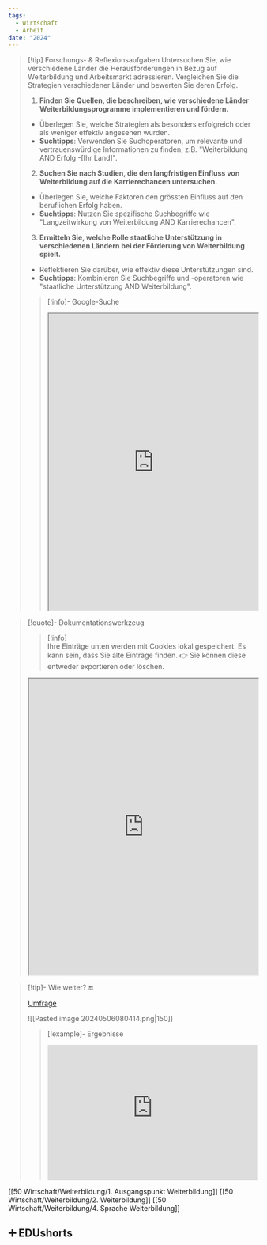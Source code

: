 ```yaml
---
tags:
  - Wirtschaft
  - Arbeit
date: "2024"
---
```

>[!tip] Forschungs- & Reflexionsaufgaben
>Untersuchen Sie, wie verschiedene Länder die Herausforderungen in Bezug auf Weiterbildung und Arbeitsmarkt adressieren. Vergleichen Sie die Strategien verschiedener Länder und bewerten Sie deren Erfolg.
>1. **Finden Sie Quellen, die beschreiben, wie verschiedene Länder Weiterbildungsprogramme implementieren und fördern.**    
>- Überlegen Sie, welche Strategien als besonders erfolgreich oder als weniger effektiv angesehen wurden.
>- **Suchtipps**: Verwenden Sie Suchoperatoren, um relevante und vertrauenswürdige Informationen zu finden, z.B. "Weiterbildung AND Erfolg -[Ihr Land]".
>2. **Suchen Sie nach Studien, die den langfristigen Einfluss von Weiterbildung auf die Karrierechancen untersuchen.**
>- Überlegen Sie, welche Faktoren den grössten Einfluss auf den beruflichen Erfolg haben.
>- **Suchtipps**: Nutzen Sie spezifische Suchbegriffe wie "Langzeitwirkung von Weiterbildung AND Karrierechancen".
>3. **Ermitteln Sie, welche Rolle staatliche Unterstützung in verschiedenen Ländern bei der Förderung von Weiterbildung spielt.**
>- Reflektieren Sie darüber, wie effektiv diese Unterstützungen sind.
>- **Suchtipps**: Kombinieren Sie Suchbegriffe und -operatoren wie "staatliche Unterstützung AND Weiterbildung".
>>[!info]- Google-Suche
>><iframe width="100%" height="600" src="https://www.google.ch" allowfullscreen allow="geolocation *; autoplay; encrypted-media"></iframe>

>[!quote]- Dokumentationswerkzeug
>>[!info]  
>Ihre Einträge unten werden mit Cookies lokal gespeichert. Es kann sein, dass Sie alte Einträge finden. 
>👉 Sie können diese entweder exportieren oder löschen.
><iframe width="100%" height="600" src="https://app.Lumi.education/run/nYkJQz" allowfullscreen allow="geolocation *; autoplay; encrypted-media"></iframe>

>[!tip]- Wie weiter? 🔚
>
>[Umfrage](https://www.menti.com/alh8hwo3p8iu)
>
>![[Pasted image 20240506080414.png|150]]
>>[!example]- Ergebnisse
>><div style='position: relative; padding-bottom: 56.25%; padding-top: 35px; height: 0; overflow: hidden;'><iframe sandbox='allow-scripts allow-same-origin allow-presentation' allowfullscreen='true' allowtransparency='true' frameborder='0' height='315' src='https://www.mentimeter.com/app/presentation/alx111v5fnomtqq8nsba1mpj8m3s8mbf/embed' style='position: absolute; top: 0; left: 0; width: 100%; height: 100%;' width='420'></iframe></div>




[[50 Wirtschaft/Weiterbildung/1. Ausgangspunkt Weiterbildung]]
[[50 Wirtschaft/Weiterbildung/2. Weiterbildung]]
[[50 Wirtschaft/Weiterbildung/4. Sprache Weiterbildung]]

## ➕ EDUshorts
